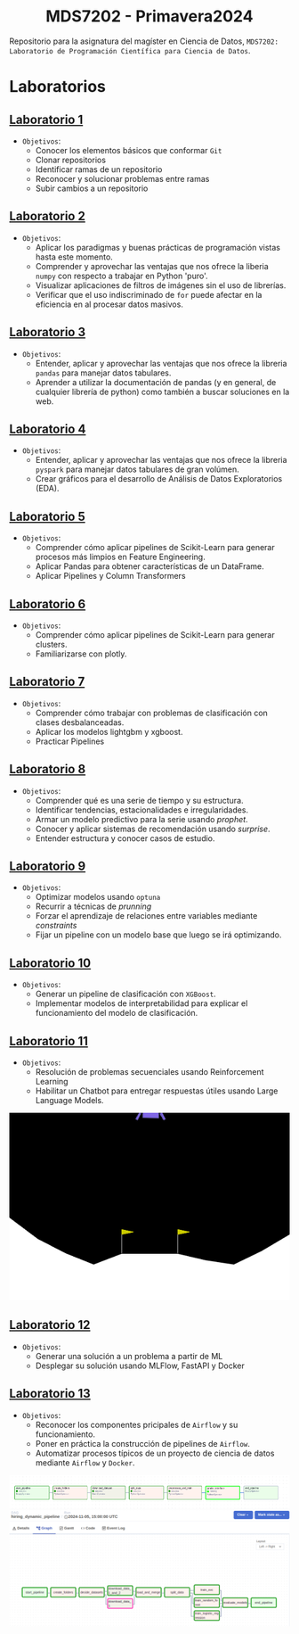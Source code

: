 <h1 align="center">MDS7202 - Primavera2024</h1>

Repositorio para la asignatura del magíster en Ciencia de Datos, `MDS7202: Laboratorio de Programación Científica para Ciencia de Datos`.

# Laboratorios

## [Laboratorio 1](./Lab%201%20-%20Git/)

- `Objetivos`:
  - Conocer los elementos básicos que conformar `Git`
  - Clonar repositorios
  - Identificar ramas de un repositorio
  - Reconocer y solucionar problemas entre ramas
  - Subir cambios a un repositorio

## [Laboratorio 2](./Lab%202%20-%20OOP/)

- `Objetivos`:
  - Aplicar los paradigmas y buenas prácticas de programación vistas hasta este momento.
  - Comprender y aprovechar las ventajas que nos ofrece la liberia `numpy` con respecto a trabajar en Python 'puro'.
  - Visualizar aplicaciones de filtros de imágenes sin el uso de librerías.
  - Verificar que el uso indiscriminado de `for` puede afectar en la eficiencia en al procesar datos masivos.

## [Laboratorio 3](./Lab%203%20-%20Pandas/)

- `Objetivos`:
  - Entender, aplicar y aprovechar las ventajas que nos ofrece la libreria `pandas` para manejar datos tabulares.
  - Aprender a utilizar la documentación de pandas (y en general, de cualquier librería de python) como también a buscar soluciones en la web.

## [Laboratorio 4](./Lab%204%20-%20Pyspark/)

- `Objetivos`:
  - Entender, aplicar y aprovechar las ventajas que nos ofrece la libreria `pyspark` para manejar datos tabulares de gran volúmen.
  - Crear gráficos para el desarrollo de Análisis de Datos Exploratorios (EDA).

## [Laboratorio 5](./Lab%205%20-%20Pipelines/)

- `Objetivos`:
  - Comprender cómo aplicar pipelines de Scikit-Learn para generar procesos más limpios en Feature Engineering.
  - Aplicar Pandas para obtener características de un DataFrame.
  - Aplicar Pipelines y Column Transformers

## [Laboratorio 6](./Lab%206%20-%20Clustering/)

- `Objetivos`:
  - Comprender cómo aplicar pipelines de Scikit-Learn para generar clusters.
  - Familiarizarse con plotly.

## [Laboratorio 7](./Lab%207%20-%20Clasificacion/)

- `Objetivos`:
  - Comprender cómo trabajar con problemas de clasificación con clases desbalanceadas.
  - Aplicar los modelos lightgbm y xgboost.
  - Practicar Pipelines

## [Laboratorio 8](./Lab%208%20-%20Forecasting%20y%20sistemas%20de%20recomendación/)

- `Objetivos`:
  - Comprender qué es una serie de tiempo y su estructura.
  - Identificar tendencias, estacionalidades e irregularidades.
  - Armar un modelo predictivo para la serie usando *prophet*.
  - Conocer y aplicar sistemas de recomendación usando *surprise*.
  - Entender estructura y conocer casos de estudio.

## [Laboratorio 9](./Lab%209%20-%20Optimizacion%20hiperparametros/)

- `Objetivos`:
  - Optimizar modelos usando `optuna`
  - Recurrir a técnicas de *prunning*
  - Forzar el aprendizaje de relaciones entre variables mediante *constraints*
  - Fijar un pipeline con un modelo base que luego se irá optimizando.

## [Laboratorio 10](./Lab%2010%20-%20OInterpretabilidad/)

- `Objetivos`:
  - Generar un pipeline de clasificación con `XGBoost`.
  - Implementar modelos de interpretabilidad para explicar el funcionamiento del modelo de clasificación.

## [Laboratorio 11](./Lab%2011%20-%20Agentes/)

- `Objetivos`:
  - Resolución de problemas secuenciales usando Reinforcement Learning
  - Habilitar un Chatbot para entregar respuestas útiles usando Large Language Models.

<div align="center">
  <img src="./Lab%2011%20-%20Agentes/agent_performance.gif" alt="Lunar Lander Agent">
</div>

## [Laboratorio 12](./Lab%2012%20-%20Mlops/)

- `Objetivos`:
  - Generar una solución a un problema a partir de ML
  - Desplegar su solución usando MLFlow, FastAPI y Docker


## [Laboratorio 13](./Lab%2013%20-%20Airflow/)

- `Objetivos`:
  - Reconocer los componentes pricipales de `Airflow` y su funcionamiento.
  - Poner en práctica la construcción de pipelines de `Airflow`.
  - Automatizar procesos típicos de un proyecto de ciencia de datos mediante `Airflow` y `Docker`.

<div align="center">
  <img src="./Lab%2013%20-%20Airflow/dag_lineal.png" alt="dag_lineal">
    <img src="./Lab%2013%20-%20Airflow/dag_noviembre.png" alt="dag_dynamic">

</div>
